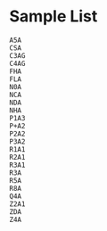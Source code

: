 # Sample List
	A5A
	CSA
	C3AG
	C4AG
	FHA
	FLA
 	N0A
  	NCA
   	NDA
	NHA
 	P1A3
	P+A2
	P2A2
	P3A2
	R1A1
	R2A1
	R3A1
	R3A
	R5A
	R8A
 	Q4A
	Z2A1
	ZDA
	Z4A

